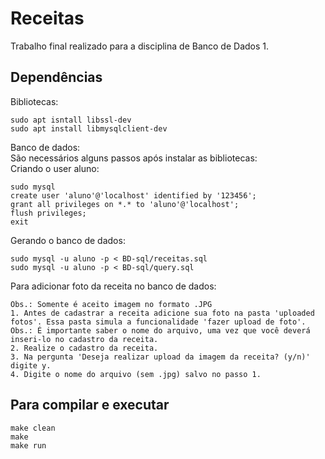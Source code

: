 # Receitas
Trabalho final realizado para a disciplina de Banco de Dados 1.

## Dependências
Bibliotecas:
```
sudo apt isntall libssl-dev
sudo apt install libmysqlclient-dev
```
Banco de dados: \
São necessários alguns passos após instalar as bibliotecas: \
Criando o user aluno:
```
sudo mysql
create user 'aluno'@'localhost' identified by '123456';
grant all privileges on *.* to 'aluno'@'localhost';
flush privileges;
exit
```
Gerando o banco de dados:
```
sudo mysql -u aluno -p < BD-sql/receitas.sql
sudo mysql -u aluno -p < BD-sql/query.sql
```
Para adicionar foto da receita no banco de dados:
```
Obs.: Somente é aceito imagem no formato .JPG
1. Antes de cadastrar a receita adicione sua foto na pasta 'uploaded fotos'. Essa pasta simula a funcionalidade 'fazer upload de foto'. 
Obs.: É importante saber o nome do arquivo, uma vez que você deverá inseri-lo no cadastro da receita.
2. Realize o cadastro da receita. 
3. Na pergunta 'Deseja realizar upload da imagem da receita? (y/n)' digite y.
4. Digite o nome do arquivo (sem .jpg) salvo no passo 1.
```

## Para compilar e executar
```
make clean
make
make run
```

